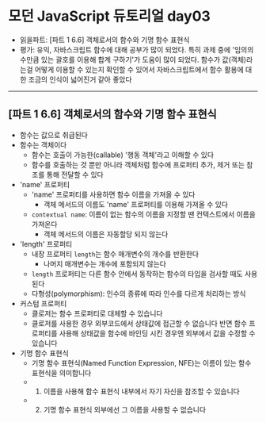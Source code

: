 # 모던 JavaScript 듀토리얼 day03

- 읽을파트: [파트 1 6.6] 객체로서의 함수와 기명 함수 표현식
- 평가: 유익, 자바스크립트 함수에 대해 공부가 많이 되었다. 특히 과제 중에 '임의의 수만큼 있는 괄호를 이용해 합계 구하기'가 도움이 많이 되었다. 함수가 값(객체)라는걸 어떻게 이용할 수 있는지 확인할 수 있어서 자바스크립트에서 함수 활용에 대한 조금의 인식이 넓어진거 같아 좋았다

---

## [파트 1 6.6] 객체로서의 함수와 기명 함수 표현식

- 함수는 값으로 취급된다
- 함수는 객체이다
  - 함수는 호출이 가능한(callable) '행동 객체'라고 이해할 수 있다
  - 함수를 호출하는 것 뿐만 아니라 객체처럼 함수에 프로퍼티 추가, 제거 또는 참조를 통해 전달할 수 있다
- 'name' 프로퍼티
  - 'name' 프로퍼티를 사용하면 함수 이름을 가져올 수 있다
    - 객체 메서드의 이름도 'name' 프로퍼티를 이용해 가져올 수 있다
  - `contextual name`: 이름이 없는 함수의 이름을 지정할 땐 컨텍스트에서 이름을 가져온다
    - 객체 메서드의 이름은 자동할당 되지 않는다
- 'length' 프로퍼티
  - 내장 프로퍼티 `length`는 함수 매개변수의 개수를 반환한다
    - 나머지 매개변수는 개수에 포함되지 않는다
  - `length` 프로퍼티는 다른 함수 안에서 동작하는 함수의 타입을 검사할 때도 사용된다
  - 다형성(polymorphism): 인수의 종류에 따라 인수를 다르게 처리하는 방식
- 커스텀 프로퍼티
  - 클로저는 함수 프로퍼티로 대체할 수 있습니다
  - 클로저를 사용한 경우 외부코드에서 상태값에 접근할 수 없습니다
    반면 함수 프로퍼티를 사용해 상태값을 함수에 바인딩 시킨 경우엔 외부에서 값을 수정할 수 있습니다
- 기명 함수 표현식
  - 기명 함수 표현식(Named Function Expression, NFE)는 이름이 있는 함수 표현식을 의미합니다
  - 1. 이름을 사용해 함수 표현식 내부에서 자기 자신을 참조할 수 있습니다
  - 2. 기명 함수 표현식 외부에선 그 이름을 사용할 수 없습니다
